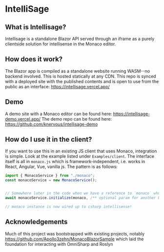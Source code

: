 # IntelliSage

## What is Intellisage?

Intellisage is a standalone Blazor API served through an iframe as a purely clientside solution for intellisense in the Monaco editor.

## How does it work?
The Blazor app is compiled as a standalone website running WASM--no backend involved. This is hosted statically at any CDN. This repo is synced with a deployed site with the published contents and is open to use from the public as an interface: https://intellisage.vercel.app/

## Demo
A demo site with a Monaco editor can be found here: https://intellisage-demo.vercel.app/
The demo repo can be found here: https://github.com/knervous/intellisage-demo

## How do I use it in the client?
If you want to use this in an existing JS client that uses Monaco, integration is simple. Look at the example listed under `Examples/client`. The interface itself is all in `monaco.js` which is framework-independent, i.e. works in React, Angular, Vue, vanilla js. The pattern is as follows:

```js
import { MonacoService } from "./monaco";
const monacoService = new MonacoService();


// Somewhere later in the code when we have a reference to `monaco` whose language is `csharp`
await monacoService.initialize(monaco, /** optional param for another URL other than the default https://intellisage.vercel.app */)

// monaco instance is now wired up to csharp intellisense!
```

## Acknowledgements
Much of this project was bootstrapped with existing projects, notably https://github.com/Apollo3zehn/MonacoBlazorSample which laid the foundation for interacting with OmniSharp and Roslyn

